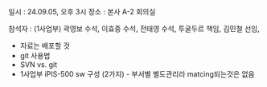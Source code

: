 일시 : 24.09.05, 오후 3시
장소 : 본사 A-2 회의실

참석자 : (1사업부) 곽영보 수석, 이효중 수석, 전태영 수석, 투굴두르 책임, 김민철 선임, 

- 자료는 배포할 것
- git 사용법
- SVN vs. git
- 1사업부 iPIS-500 sw 구성 (2가지) - 부서별 별도관리라 matcing되는것은 없음
